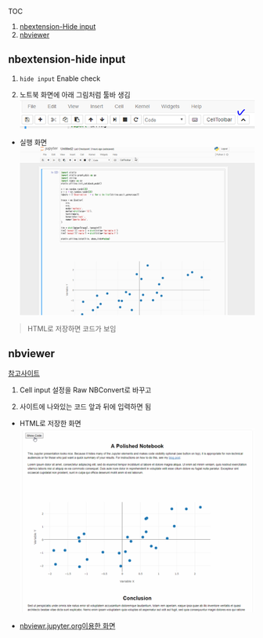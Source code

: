 TOC

1. [nbextension-Hide input](#nbextension-hide-input)
2. [nbviewer](#nbviewer)

## nbextension-hide input
1. `hide input` Enable check

2. 노트북 화면에 아래 그림처럼 툴바 생김
![](img/2017-08-31-11-32-23.png)
- 실행 화면
![](img/hidecell.gif)

> HTML로 저장하면 코드가 보임 

## nbviewer
[참고사이트](http://chris-said.io/2016/02/13/how-to-make-polished-jupyter-presentations-with-optional-code-visibility/)

1. Cell input 설정을 Raw NBConvert로 바꾸고

2. 사이트에 나와있는 코드 앞과 뒤에 입력하면 됨

- HTML로 저장한 화면
![](img/08-31-hidecell.gif)

- [nbviewr.jupyter.org이용한 화면](http://nbviewer.jupyter.org/github/jk-jang/TIL/blob/master/Platforms/jupyter%20notebook/notebook_polished.ipynb)

